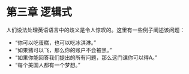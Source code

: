 # 第三章  逻辑式

人们设法处理英语语言中的歧义是令人惊叹的。这里有一些例子阐述该问题：

* “你可以吃蛋糕，也可以吃冰淇淋。”
* “如果猪可以飞，那么你的账户不会被黑。”
* “如果你能回答我们提出的所有问题，那么这门课你可以得A。”
* “每个美国人都有一个梦想。”






